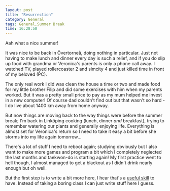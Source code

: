 ```yaml
---
layout: post
title: "Resurrection"
category: General
tags: General,Summer Break
time: 16:28:50
---
```

Aah what a nice summer!

It was nice to be back in Övertorneå, doing nothing in particular. Just not having to make lunch and dinner every day is such a relief, and if you do slip up food with grandma or Veronica's parents is only a phone call away. I watched TV, played rollercoaster 2 and simcity 4 and just killed time in front of my beloved (PC).

The only real work I did was clean the house a time or two and made food for my little brother Filip and did some exercises with him when my parents worked. But it was a pretty small price to pay as my mum helped me invest in a new computer! Of course dad couldn't find out but that wasn't so hard - I do live about 1400 km away from home anyway.

But now things are moving back to the way things were before the summer break; I'm back in Linköping cooking (lunch, dinner *and* breakfast), trying to remember watering our plants and generally enjoying life. Everything is almost set for Veronica's return so I need to take it easy a bit before she storms into my life again tomorrow...

There's a lot of stuff I need to reboot again; studying obviously but I also want to make more games and program a bit which I completely neglected the last months and taekwon-do is starting again! My first practice went to hell though, I almost managed to get a blackout as I didn't drink nearly enough but oh well.

But the first step is to write a bit more here, I hear that's a [useful skill](http://www.xaprb.com/blog/2011/08/04/computer-science-students-learn-to-write/) to have. Instead of taking a boring class I can just write stuff here I guess.

